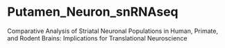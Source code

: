 # Putamen_Neuron_snRNAseq
Comparative Analysis of Striatal Neuronal Populations in Human, Primate, and Rodent Brains: Implications for Translational Neuroscience
